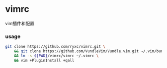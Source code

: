 vimrc
=====

vim插件和配置


### usage
```bash
git clone https://github.com/ryxc/vimrc.git \
    && git clone https://github.com/VundleVim/Vundle.vim.git ~/.vim/bundle/Vundle.vim \
    && ln -s ${PWD}/vimrc/vimrc ~/.vimrc \
    && vim +PluginInstall +qall
```

